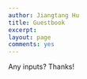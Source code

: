 ```yaml
---
author: Jiangtang Hu
title: Guestbook
excerpt:
layout: page
comments: yes
---
```

Any inputs? Thanks!